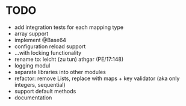 # TODO
- add integration tests for each mapping type
- array support
- implement @Base64
- configuration reload support
- ...with locking functionality
- rename to: leicht (zu tun) athgar (PE/17:148)
- logging modul
- separate libraries into other modules
- refactor: remove Lists, replace with maps + key validator (aka only integers, sequential)
- support default methods
- documentation
